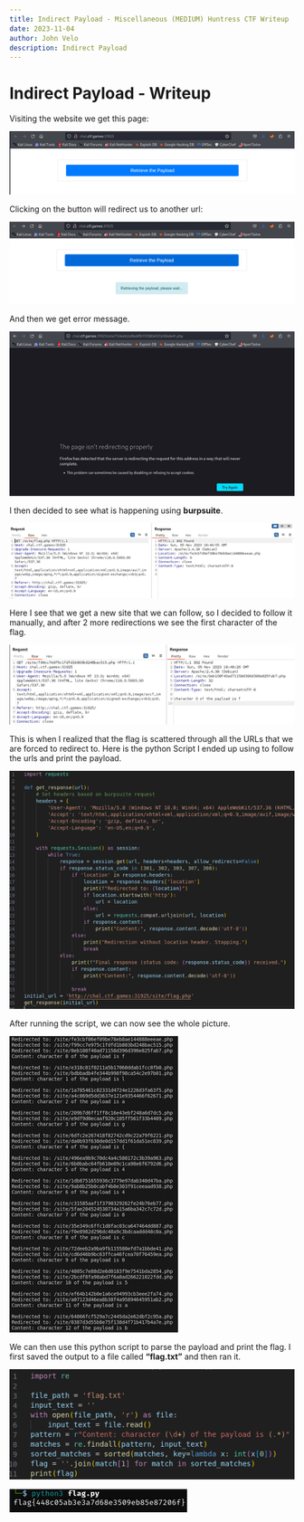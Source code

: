 ```yaml
---
title: Indirect Payload - Miscellaneous (MEDIUM) Huntress CTF Writeup
date: 2023-11-04
author: John Velo
description: Indirect Payload
---
```



# Indirect Payload - Writeup

Visiting the website we get this page:

![indrect payload 1](/indirect_payload/Picture1.png)


Clicking on the button will redirect us to another url: 

![indrect payload 2](/indirect_payload/Picture2.png)

And then we get error message. 
 
![indrect payload 3](/indirect_payload/Picture3.png)

I then decided to see what is happening using **burpsuite**. 

![indrect payload 4](/indirect_payload/Picture4.png)
 
Here I see that we get a new site that we can follow, so I decided to follow it manually, and after 2 more redirections we see the first character of the flag. 

![indrect payload 5](/indirect_payload/Picture5.png)
 
This is when I realized that the flag is scattered through all the URLs that we are forced to redirect to. Here is the python Script I ended up using to follow the urls and print the payload. 

![indrect payload 6](/indirect_payload/Picture6.png)
 
After running the script, we can now see the whole picture.

![indrect payload 7](/indirect_payload/Picture7.png)
 
We can then use this python script to parse the payload and print the flag. I first saved the output to a file called **“flag.txt”** and then ran it.

![indrect payload 8](/indirect_payload/Picture8.png)

![indrect payload 9](/indirect_payload/Picture9.png)

